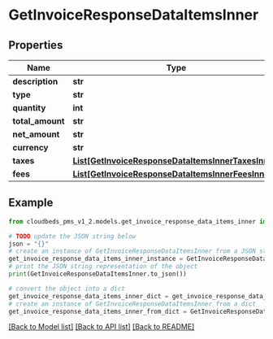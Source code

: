 # GetInvoiceResponseDataItemsInner


## Properties

Name | Type | Description | Notes
------------ | ------------- | ------------- | -------------
**description** | **str** |  | [optional] 
**type** | **str** |  | [optional] 
**quantity** | **int** |  | [optional] 
**total_amount** | **str** |  | [optional] 
**net_amount** | **str** |  | [optional] 
**currency** | **str** |  | [optional] 
**taxes** | [**List[GetInvoiceResponseDataItemsInnerTaxesInner]**](GetInvoiceResponseDataItemsInnerTaxesInner.md) |  | [optional] 
**fees** | [**List[GetInvoiceResponseDataItemsInnerFeesInner]**](GetInvoiceResponseDataItemsInnerFeesInner.md) |  | [optional] 

## Example

```python
from cloudbeds_pms_v1_2.models.get_invoice_response_data_items_inner import GetInvoiceResponseDataItemsInner

# TODO update the JSON string below
json = "{}"
# create an instance of GetInvoiceResponseDataItemsInner from a JSON string
get_invoice_response_data_items_inner_instance = GetInvoiceResponseDataItemsInner.from_json(json)
# print the JSON string representation of the object
print(GetInvoiceResponseDataItemsInner.to_json())

# convert the object into a dict
get_invoice_response_data_items_inner_dict = get_invoice_response_data_items_inner_instance.to_dict()
# create an instance of GetInvoiceResponseDataItemsInner from a dict
get_invoice_response_data_items_inner_from_dict = GetInvoiceResponseDataItemsInner.from_dict(get_invoice_response_data_items_inner_dict)
```
[[Back to Model list]](../README.md#documentation-for-models) [[Back to API list]](../README.md#documentation-for-api-endpoints) [[Back to README]](../README.md)


